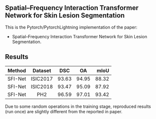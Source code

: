 ## Spatial–Frequency Interaction Transformer Network for Skin Lesion Segmentation

This is the Pytorch/PytorchLightning implementation of the paper:

* Spatial–Frequency Interaction Transformer Network for Skin Lesion Segmentation.

## Results
|    Method     |  Dataset  |  DSC   |  OA   |  mIoU |
|:-------------:|:---------:|:-----:|:-----:|------:|
|  SFI-Net   |   ISIC2017   |   93.63   |   94.95   | 88.32 |
|  SFI-Net   |   ISIC2018   |   93.47   |   95.09   | 87.92 |
|  SFI-Net   |   PH2        |   96.59   | 97.01     | 93.42 |

Due to some random operations in the training stage, reproduced results (run once) are slightly different from the reported in paper.
